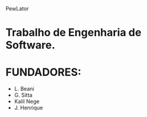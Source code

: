 PewLator
# Trabalho de Engenharia de Software.

# FUNDADORES:
- L. Beani
- G. Sitta
- Kalil Nege
- J. Henrique
